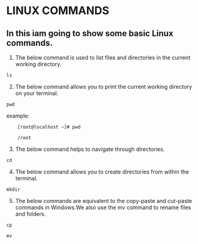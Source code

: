 # LINUX COMMANDS
## In this iam going to show some basic Linux commands.

1. The below command is used to list files and directories in the current working directory.
~~~
ls
~~~

2. The below command allows you to print the current working directory on your terminal.
~~~
pwd
~~~
example:

        [root@localhost ~]# pwd

        /root

3. The below command helps to navigate through directories.
~~~
cd
~~~

4. The below command allows you to create directories from within the terminal.
~~~
mkdir
~~~
 
5. The below commands are equivalent to the copy-paste and cut-paste commands in Windows.We also use the mv command to rename files and folders.
~~~
cp
~~~

~~~
mv
~~~
